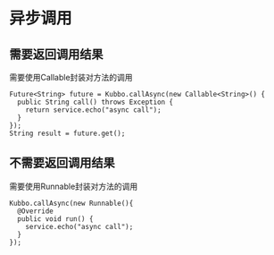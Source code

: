 # 异步调用

## 需要返回调用结果  
需要使用Callable封装对方法的调用
```
Future<String> future = Kubbo.callAsync(new Callable<String>() {
  public String call() throws Exception {
    return service.echo("async call");
  }
});
String result = future.get();
```

## 不需要返回调用结果
需要使用Runnable封装对方法的调用
```
Kubbo.callAsync(new Runnable(){
  @Override
  public void run() {
    service.echo("async call");
  }
});
```

